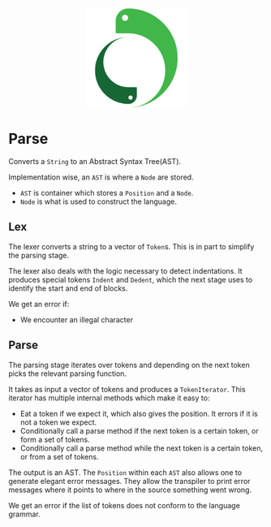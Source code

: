 <p align="center">
    <img src="../../image/logo.svg" height="200" alt="Mamba logo"/>
</p>

# Parse

Converts a `String` to an Abstract Syntax Tree(AST).

Implementation wise, an `AST` is where a `Node` are stored.

- `AST` is container which stores a `Position` and a `Node`.
- `Node` is what is used to construct the language.

## Lex

The lexer converts a string to a vector of `Token`s. This is in part to simplify the parsing stage.

The lexer also deals with the logic necessary to detect indentations. It produces special tokens `Indent` and `Dedent`,
which the next stage uses to identify the start and end of blocks.

We get an error if:

- We encounter an illegal character

## Parse

The parsing stage iterates over tokens and depending on the next token picks the relevant parsing function.

It takes as input a vector of tokens and produces a `TokenIterator`. This iterator has multiple internal methods which
make it easy to:

- Eat a token if we expect it, which also gives the position. It errors if it is not a token we expect.
- Conditionally call a parse method if the next token is a certain token, or form a set of tokens.
- Conditionally call a parse method while the next token is a certain token, or from a set of tokens.

The output is an AST. The `Position` within each `AST` also allows one to generate elegant error messages. They allow
the transpiler to print error messages where it points to where in the source something went wrong.

We get an error if the list of tokens does not conform to the language grammar.
